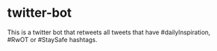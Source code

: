 # twitter-bot

This is a twitter bot that retweets all tweets that have #dailyInspiration, #RwOT or #StaySafe hashtags.